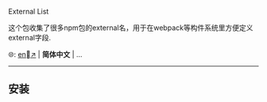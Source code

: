 External List

这个包收集了很多npm包的external名，用于在webpack等构件系统里方便定义external字段.

🌐: [en↗](./README.md) | **简体中文** | ...

---

## 安装